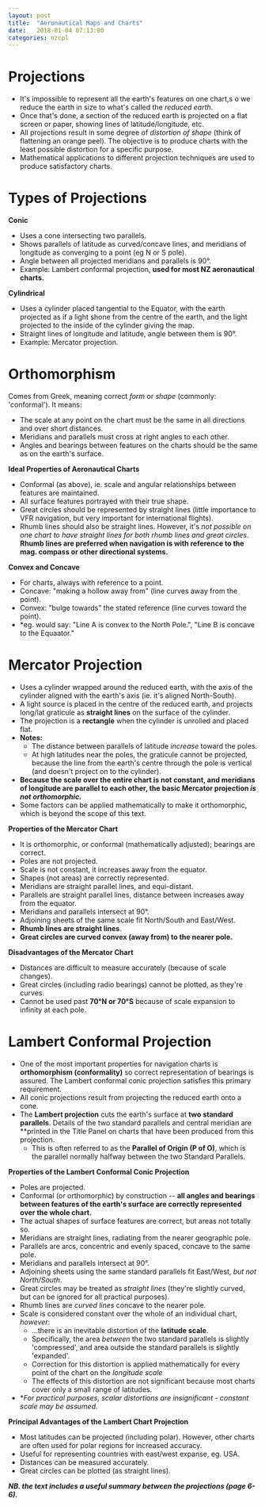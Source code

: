 ```yaml
---
layout: post
title:  "Aeronautical Maps and Charts"
date:   2018-01-04 07:13:00
categories: nzcpl
---
```


# Projections

 * It's impossible to represent all the earth's features on one chart,s o we reduce the earth in
   size to what's called the *reduced earth*.
 * Once that's done, a section of the reduced earth is projected on a flat screen or paper, showing
   lines of latitude/longitude, etc.
 * All projections result in some degree of *distortion of shape* (think of flattening an orange
   peel). The objective is to produce charts with the least possible distortion for a specific
   purpose.
 * Mathematical applications to different projection techniques are used to produce satisfactory
   charts.

# Types of Projections

**Conic**

 * Uses a cone intersecting two parallels.
 * Shows parallels of latitude as curved/concave lines, and meridians of longitude as converging
   to a point (eg N or S pole).
 * Angle between all projected meridians and parallels is 90&deg;.
 * Example: Lambert conformal projection, **used for most NZ aeronautical charts.**

**Cylindrical**

 * Uses a cylinder placed tangential to the Equator, with the earth projected as if a light shone
   from the centre of the earth, and the light projected to the inside of the cylinder giving the
   map.
 * Straight lines of longitude and latitude, angle between them is 90&deg;.
 * Example: Mercator projection.

# Orthomorphism

Comes from Greek, meaning correct *form* or *shape* (commonly: 'conformal'). It means:

 * The scale at any point on the chart must be the same in all directions and over short distances.
 * Meridians and parallels must cross at right angles to each other.
 * Angles and bearings between features on the charts should be the same as on the earth's surface.

**Ideal Properties of Aeronautical Charts**

 * Conformal (as above), ie. scale and angular relationships between features are maintained.
 * All surface features portrayed with their true shape.
 * Great circles should be represented by straight lines (little importance to VFR navigation, but
   very important for international flights).
 * Rhumb lines should also be straight lines. However, it's *not possible on one chart to have
   straight lines for both rhumb lines and great circles*. **Rhumb lines are preferred when
   navigation is with reference to the mag. compass or other directional systems.**

**Convex and Concave**

 * For charts, always with reference to a point.
 * Concave: "making a hollow away from" (line curves away from the point).
 * Convex: "bulge towards" the stated reference (line curves toward the point).
 * *eg. would say: "Line A is convex to the North Pole.", "Line B is concave to the Equaator."

# Mercator Projection

 * Uses a cylinder wrapped around the reduced earth, with the axis of the cylinder aligned with the
   earth's axis (ie. it's aligned North-South).
 * A light source is placed in the centre of the reduced earth, and projects long/lat graticule as
   **straight lines** on the surface of the cylinder.
 * The projection is a **rectangle** when the cylinder is unrolled and placed flat.
 * **Notes:**
    * The distance between parallels of latitude *increase* toward the poles.
    * At high latitudes near the poles, the graticule cannot be projected, because the line from the
      earth's centre through the pole is vertical (and doesn't project on to the cylinder).
 * **Because the scale over the entire chart is not constant, and meridians of longitude are parallel
   to each other, the basic Mercator projection *is not orthomorphic.***
 * Some factors can be applied mathematically to make it orthomorphic, which is beyond the scope of
   this text.

**Properties of the Mercator Chart**

 * It is orthomorphic, or conformal (mathematically adjusted); bearings are correct.
 * Poles are not projected.
 * Scale is not constant, it increases away from the equator.
 * Shapes (not areas) are correctly represented.
 * Meridians are straight parallel lines, and equi-distant.
 * Parallels are straight parallel lines, distance between increases away from the equator.
 * Meridians and parallels intersect at 90&deg;.
 * Adjoining sheets of the same scale fit North/South and East/West.
 * **Rhumb lines are straight lines**.
 * **Great circles are curved convex (away from) to the nearer pole.**

**Disadvantages of the Mercator Chart**

 * Distances are difficult to measure accurately (because of scale changes).
 * Great circles (including radio bearings) cannot be plotted, as they're curves.
 * Cannot be used past **70&deg;N or 70&deg;S** because of scale expansion to infinity at each
   pole.

# Lambert Conformal Projection

 * One of the most important properties for navigation charts is **orthomorphism (conformality)**
   so correct representation of bearings is assured. The Lambert conformal conic projection
   satisfies this primary requirement.
 * All conic projections result from projecting the reduced earth onto a cone.
 * The **Lambert projection** cuts the earth's surface at **two standard parallels**. Details of
   the two standard parallels and central meridian are **printed in the Title Panel on charts that
   have been produced from this projection.
    * This is often referred to as the **Parallel of Origin (P of O)**, which is the parallel
      normally halfway between the two Standard Parallels.

**Properties of the Lambert Conformal Conic Projection**

 * Poles are projected.
 * Conformal (or orthomorphic) by construction -- **all angles and bearings between features of
   the earth's surface are correctly represented over the whole chart.**
 * The actual shapes of surface features are correct, but areas not totally so.
 * Meridians are straight lines, radiating from the nearer geographic pole.
 * Parallels are arcs, concentric and evenly spaced, concave to the same pole.
 * Meridians and parallels intersect at 90&deg;.
 * Adjoining sheets using the same standard parallels fit East/West, *but not North/South*.
 * Great circles may be treated as *straight lines* (they're slightly curved, but can be ignored
   for all practical purposes).
 * Rhumb lines are *curved lines* concave to the nearer pole.
 * Scale is considered constant over the whole of an individual chart, *however*:
    * ...there is an inevitable distortion of the **latitude scale**.
    * Specifically, the area *between* the two standard parallels is slightly 'compressed', and
      area outside the standard parallels is slightly 'expanded'.
    * Correction for this distortion is applied mathematically for every point of the chart on
      the *longitude scale*
    * The effects of this distortion are not significant because most charts cover only a small
      range of latitudes.
 * **For practical purposes, scalar distortions are insignificant - *constant scale may be
   assumed.**

**Principal Advantages of the Lambert Chart Projection**

 * Most latitudes can be projected (including polar). However, other charts are often used for
   polar regions for increased accuracy.
 * Useful for representing countries with east/west expanse, eg. USA.
 * Distances can be measured accurately.
 * Great circles can be plotted (as straight lines).

***NB. the text includes a useful summary between the projections (page 6-6).***
